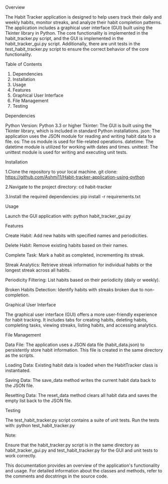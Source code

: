 Overview

The Habit Tracker application is designed to help users track their daily and weekly habits, monitor streaks, and analyze their habit completion patterns. The application includes a graphical user interface (GUI) built using the Tkinter library in Python. The core functionality is implemented in the habit_tracker.py script, and the GUI is implemented in the habit_tracker_gui.py script. Additionally, there are unit tests in the test_habit_tracker.py script to ensure the correct behavior of the core functionality.


Table of Contents

1. Dependencies
2. Installation
3. Usage
4. Features
5. Graphical User Interface
6. File Management
7. Testing


Dependencies

Python Version: Python 3.3 or higher
Tkinter: The GUI is built using the Tkinter library, which is included in standard Python installations.
json: The application uses the JSON module for reading and writing habit data to a file.
os: The os module is used for file-related operations.
datetime: The datetime module is utilized for working with dates and times.
unittest: The unittest module is used for writing and executing unit tests.


Installation

 1.Clone the repository to your local machine. 
 git clone:  https://github.com/Ashmi11/Habit-tracker-application-using-python 

2.Navigate to the project directory:
cd habit-tracker

3.Install the required dependencies:
pip install -r requirements.txt


Usage

Launch the GUI application with:
python habit_tracker_gui.py


Features

 Create Habit: Add new habits with specified names and periodicities.

 Delete Habit: Remove existing habits based on their names.

 Complete Task: Mark a habit as completed, incrementing its streak.

 Streak Analytics: Retrieve streak information for individual habits or the longest streak across all habits.

 Periodicity Filtering: List habits based on their periodicity (daily or weekly).

Broken Habits Detection: Identify habits with streaks broken due to non-completion.



Graphical User Interface

The graphical user interface (GUI) offers a more user-friendly experience for habit 
tracking. It includes tabs for creating habits, deleting habits, completing tasks, 
viewing streaks, listing habits, and accessing analytics.


File Management

Data File: The application uses a JSON data file (habit_data.json) to persistently store habit information. This file is created in the same directory as the scripts.

Loading Data: Existing habit data is loaded when the HabitTracker class is instantiated.

Saving Data: The save_data method writes the current habit data back to the JSON file.

Resetting Data: The reset_data method clears all habit data and saves the empty list back to the JSON file.


Testing

The test_habit_tracker.py script contains a suite of unit tests. Run the tests with:
python test_habit_tracker.py


Note: 

Ensure that the habit_tracker.py script is in the same directory as habit_tracker_gui.py and test_habit_tracker.py for the GUI and unit tests to work correctly.

This documentation provides an overview of the application's functionality and usage. For detailed information about the classes and methods, refer to the comments and docstrings in the source code.





